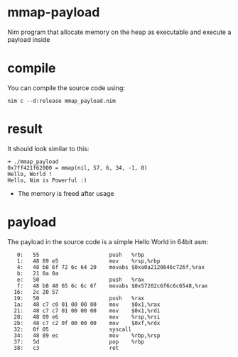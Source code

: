 # mmap-payload
Nim program that allocate memory on the heap as executable and execute a payload inside

# compile
You can compile the source code using:  
```
nim c --d:release mmap_payload.nim
```

# result
It should look similar to this:
```
➜ ./mmap_payload 
0x7ff421f62000 = mmap(nil, 57, 6, 34, -1, 0)
Hello, World !
Hello, Nim is Powerful :)
```
- The memory is freed after usage

# payload
The payload in the source code is a simple Hello World in 64bit asm:
```
   0:   55                      push   %rbp
   1:   48 89 e5                mov    %rsp,%rbp
   4:   48 b8 6f 72 6c 64 20    movabs $0xa0a2120646c726f,%rax
   b:   21 0a 0a 
   e:   50                      push   %rax
   f:   48 b8 48 65 6c 6c 6f    movabs $0x57202c6f6c6c6548,%rax
  16:   2c 20 57 
  19:   50                      push   %rax
  1a:   48 c7 c0 01 00 00 00    mov    $0x1,%rax
  21:   48 c7 c7 01 00 00 00    mov    $0x1,%rdi
  28:   48 89 e6                mov    %rsp,%rsi
  2b:   48 c7 c2 0f 00 00 00    mov    $0xf,%rdx
  32:   0f 05                   syscall 
  34:   48 89 ec                mov    %rbp,%rsp
  37:   5d                      pop    %rbp
  38:   c3                      ret
```
